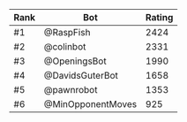 Rank|Bot|Rating
---|---|---
#1|@RaspFish|2424
#2|@colinbot|2331
#3|@OpeningsBot|1990
#4|@DavidsGuterBot|1658
#5|@pawnrobot|1353
#6|@MinOpponentMoves|925
